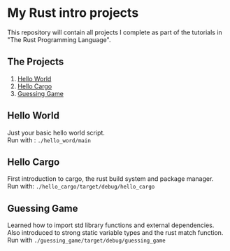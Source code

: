 # My Rust intro projects
This repository will contain all projects I complete as part of the tutorials in "The Rust Programming Language".  
## The Projects  
1. [Hello World](#hello-world)
2. [Hello Cargo](#hello-cargo)  
3. [Guessing Game](#guessing-game)

## Hello World
Just your basic hello world script.  
Run with : `./hello_word/main`
## Hello Cargo
First introduction to cargo, the rust build system and package manager.  
Run with: `./hello_cargo/target/debug/hello_cargo`
## Guessing Game
Learned how to import std library functions and external dependencies. Also introduced to strong static variable types and the rust match function.  
Run with `./guessing_game/target/debug/guessing_game`